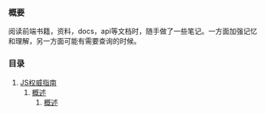 ### 概要
阅读前端书籍，资料，docs，api等文档时，随手做了一些笔记。一方面加强记忆和理解，另一方面可能有需要查询的时候。

### 目录
1. [JS权威指南](./tree/master/JS-TheDefinitiveGuide)
    1. [概述](./tree/master/JS-TheDefinitiveGuide/part1-概述)
        1. [概述](./blob/master/JS-TheDefinitiveGuide/part1-概述/chapter1-概述.md)

